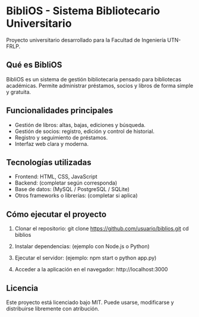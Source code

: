 # BibliOS - Sistema Bibliotecario Universitario

Proyecto universitario desarrollado para la Facultad de Ingeniería UTN-FRLP.

## Qué es BibliOS

BibliOS es un sistema de gestión bibliotecaria pensado para bibliotecas académicas. Permite administrar préstamos, socios y libros de forma simple y gratuita.

## Funcionalidades principales

- Gestión de libros: altas, bajas, ediciones y búsqueda.
- Gestión de socios: registro, edición y control de historial.
- Registro y seguimiento de préstamos.
- Interfaz web clara y moderna.

## Tecnologías utilizadas

- Frontend: HTML, CSS, JavaScript
- Backend: (completar según corresponda)
- Base de datos: (MySQL / PostgreSQL / SQLite)
- Otros frameworks o librerías: (completar si aplica)

## Cómo ejecutar el proyecto

1. Clonar el repositorio:
   git clone https://github.com/usuario/biblios.git
   cd biblios

2. Instalar dependencias:
   (ejemplo con Node.js o Python)

3. Ejecutar el servidor:
   (ejemplo: npm start o python app.py)

4. Acceder a la aplicación en el navegador:
   http://localhost:3000

## Licencia

Este proyecto está licenciado bajo MIT. Puede usarse, modificarse y distribuirse libremente con atribución.
